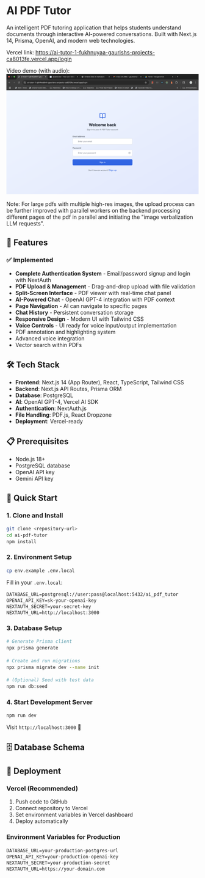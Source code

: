 # AI PDF Tutor

An intelligent PDF tutoring application that helps students understand documents through interactive AI-powered conversations. Built with Next.js 14, Prisma, OpenAI, and modern web technologies.

Vercel link: https://ai-tutor-1-fukhnuyaa-gaurishs-projects-ca8013fe.vercel.app/login

Video demo (with audio):
[![Watch the demo video](./home.png)](https://drive.google.com/file/d/1VuZv6SPCABrsL8xop4dw4lsTKBgzNfT0/view?usp=sharing)

Note: For large pdfs with multiple high-res images, the upload process can be further improved with parallel workers on the backend processing different pages of the pdf in parallel and initiating the "image verbalization LLM requests".

## 🚀 Features

### ✅ Implemented
- **Complete Authentication System** - Email/password signup and login with NextAuth
- **PDF Upload & Management** - Drag-and-drop upload with file validation
- **Split-Screen Interface** - PDF viewer with real-time chat panel
- **AI-Powered Chat** - OpenAI GPT-4 integration with PDF context
- **Page Navigation** - AI can navigate to specific pages
- **Chat History** - Persistent conversation storage
- **Responsive Design** - Modern UI with Tailwind CSS
- **Voice Controls** - UI ready for voice input/output implementation
- PDF annotation and highlighting system
- Advanced voice integration
- Vector search within PDFs


## 🛠️ Tech Stack

- **Frontend**: Next.js 14 (App Router), React, TypeScript, Tailwind CSS
- **Backend**: Next.js API Routes, Prisma ORM
- **Database**: PostgreSQL
- **AI**: OpenAI GPT-4, Vercel AI SDK
- **Authentication**: NextAuth.js
- **File Handling**: PDF.js, React Dropzone
- **Deployment**: Vercel-ready

## 📋 Prerequisites

- Node.js 18+
- PostgreSQL database
- OpenAI API key
- Gemini API key

## 🚀 Quick Start

### 1. Clone and Install
```bash
git clone <repository-url>
cd ai-pdf-tutor
npm install
```

### 2. Environment Setup
```bash
cp env.example .env.local
```

Fill in your `.env.local`:
```env
DATABASE_URL=postgresql://user:pass@localhost:5432/ai_pdf_tutor
OPENAI_API_KEY=sk-your-openai-key
NEXTAUTH_SECRET=your-secret-key
NEXTAUTH_URL=http://localhost:3000
```

### 3. Database Setup
```bash
# Generate Prisma client
npx prisma generate

# Create and run migrations
npx prisma migrate dev --name init

# (Optional) Seed with test data
npm run db:seed
```

### 4. Start Development Server
```bash
npm run dev
```

Visit `http://localhost:3000` 🎉



## 🗄️ Database Schema






## 🚀 Deployment

### Vercel (Recommended)
1. Push code to GitHub
2. Connect repository to Vercel
3. Set environment variables in Vercel dashboard
4. Deploy automatically

### Environment Variables for Production
```env
DATABASE_URL=your-production-postgres-url
OPENAI_API_KEY=your-production-openai-key
NEXTAUTH_SECRET=your-production-secret
NEXTAUTH_URL=https://your-domain.com
```